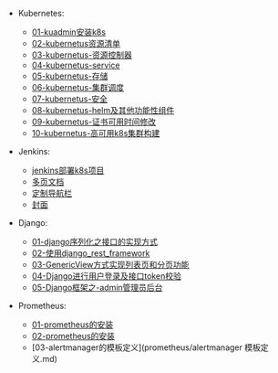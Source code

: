 * Kubernetes:
  * [01-kuadmin安装k8s](kubernetus/kubeadmin安装k8s环境.md)
  * [02-kubernetus资源清单](kubernetus/kubernetus资源清单.md)
  * [03-kubernetus-资源控制器](kubernetus/kubernetus-资源控制器)
  * [04-kubernetus-service](kubernetus/kubernetus资源清单.md)
  * [05-kubernetus-存储](kubernetus/kubernetus资源清单.md)
  * [06-kubernetus-集群调度](kubernetus/kubernetus资源清单.md)
  * [07-kubernetus-安全](kubernetus/kubernetus资源清单.md)
  * [08-kubernetus-helm及其他功能性组件](kubernetus/kubernetus资源清单.md)
  * [09-kubernetus-证书可用时间修改](kubernetus/kubernetus资源清单.md)
  * [10-kubernetus-高可用k8s集群构建](kubernetus/kubernetus资源清单.md)

* Jenkins:

  * [jenkins部署k8s项目](jenkins/jenkins部署k8s项目.md)
  * [多页文档](zh-cn/more-pages.md)
  * [定制导航栏](zh-cn/custom-navbar.md)
  * [封面](zh-cn/cover.md)


* Django:

  * [01-django序列化之接口的实现方式](django/drf/接口的实现方式.md)
  * [02-使用django_rest_framework](django/drf/drf的modelserializer实现列表页功能.md)
  * [03-GenericView方式实现列表页和分页功能](django/drf/GenericView方式实现列表页和分页功能.md)
  * [04-Django进行用户登录及接口token校验](django/drf/Django进行用户登录及接口token校验.md)
  * [05-Django框架之-admin管理员后台](django/admin/Django框架之-admin管理员后台.md)
  
* Prometheus:

  * [01-prometheus的安装](prometheus/kube-prometheus的安装.md)
  * [02-prometheus的安装](prometheus/-prometheus的报警规则.md)
  * [03-alertmanager的模板定义](prometheus/alertmanager 模板定义.md)
